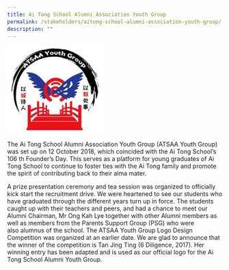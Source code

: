 ```yaml
---
title: Ai Tong School Alumni Association Youth Group
permalink: /stakeholders/aitong-school-alumni-association-youth-group/
description: ""
---
```

<img src="/images/ATSAA_youth_logo_W.jpg" 
     style="width:45%">

The Ai Tong School Alumni Association Youth Group (ATSAA Youth Group) was set up on 12 October 2018, which coincided with the Ai Tong School’s 106 th Founder’s Day. This serves as a platform for young graduates of Ai Tong School to continue to foster ties with the Ai Tong family and promote the spirit of contributing back to their alma mater.

  

A prize presentation ceremony and tea session was organized to officially kick start the recruitment drive. We were heartened to see our students who have graduated through the different years turn up in force. The students caught up with their teachers and peers, and had a chance to meet our Alumni Chairman, Mr Ong Kah Lye together with other Alumni members as well as members from the Parents Support Group (PSG) who were also alumnus of the school. The ATSAA Youth Group Logo Design Competition was organized at an earlier date. We are glad to announce that the winner of the competition is Tan Jing Ting (6 Diligence, 2017). Her winning entry has been adapted and is used as our official logo for the Ai Tong School Alumni Youth Group.